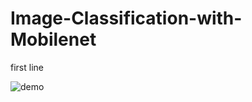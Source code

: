 # Image-Classification-with-Mobilenet
first line



![demo](https://user-images.githubusercontent.com/51060727/80920194-7d84de00-8d6e-11ea-8379-ad4464933c5b.gif)
